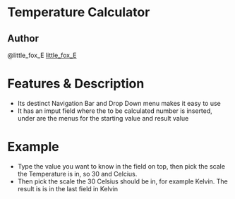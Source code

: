 # Temperature Calculator
## Author
@little_fox_E [little_fox_E](https://github.com/olittlefoxE)
# Features & Description 
- Its destinct Navigation Bar and Drop Down menu makes it easy to use
- It has an imput field where the to be calculated number is inserted, under are the menus for the starting value and result value
# Example
- Type the value you want to know in the field on top, then pick the scale the Temperature is in, so 30 and Celcius.
- Then pick the scale the 30 Celsius should be in, for example Kelvin. The result is is in the last field in Kelvin